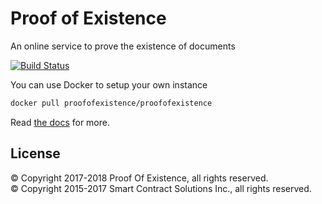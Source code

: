 # Proof of Existence

An online service to prove the existence of documents

[![Build Status](https://travis-ci.org/proofofexistence/proofofexistence.svg?branch=master)](https://travis-ci.org/proofofexistence/proofofexistence)


You can use Docker to setup your own instance

```sh
docker pull proofofexistence/proofofexistence
```

Read [the docs](http://proofofexistence.github.io) for more.

## License

© Copyright 2017-2018 Proof Of Existence, all rights reserved.<br />
© Copyright 2015-2017 Smart Contract Solutions Inc., all rights reserved.
